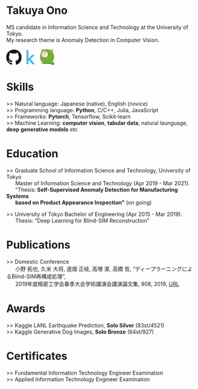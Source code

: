 # Takuya Ono 
MS candidate in Information Science and Technology at the University of Tokyo.  
My research theme is Anomaly Detection in Computer Vision.  

[<img src="pic/github.jpg" width=40>](https://github.com/Kaniikura)
[<img src="pic/kaggle.png" width=40>](https://www.kaggle.com/kaniikura)
[<img src="pic/qiita.png" width=40>](https://qiita.com/Kaniikura)

# Skills  
\>\> Natural language: Japanese (native), English (novice)  
\>\> Programming language: **Python**, C/C++, Julia, JavaScript  
\>\> Frameworks: **Pytorch**, Tensorflow, Scikit-learn  
\>\> Machine Learning: **computer vision**, **tabular data**, natural launguage, **deep generative models** etc  

# Education
\>\> Graduate School of Information Science and Technology, University of Tokyo  
&nbsp;&nbsp;&nbsp;&nbsp;&nbsp; Master of Information Science and Technology (Apr 2019 - Mar 2021).  
&nbsp;&nbsp;&nbsp;&nbsp;&nbsp; "Thesis: **Self-Supervised Anomaly Detection for Manufacturing Systems**   
&nbsp;&nbsp;&nbsp;&nbsp;&nbsp; **based on Product Appearance Inspection"** (on going)

\>\> University of Tokyo
Bachelor of Engineering (Apr 2015 - Mar 2019).  
&nbsp;&nbsp;&nbsp;&nbsp;&nbsp; Thesis: “Deep Learning for Blind-SIM Reconstruction”

# Publications  
\>\>  Domestic Conference  
&nbsp;&nbsp;&nbsp;&nbsp;&nbsp; 小野 拓也, 久米 大将, 道畑 正岐, 高増 潔, 高橋 哲, “ディープラーニングによるBlind-SIM再構成処理”,  
&nbsp;&nbsp;&nbsp;&nbsp;&nbsp; 2019年度精密工学会春季大会学術講演会講演論文集, 908, 2019, [URL](https://www.jstage.jst.go.jp/article/pscjspe/2019S/0/2019S_908/_article/-char/ja/)

# Awards
\>\> Kaggle LANL Earthquake Prediction, **Solo Silver** (83st/4521)  
\>\> Kaggle Generative Dog Images, **Solo Bronze** (64st/927)

# Certificates
\>\> Fundamental Information Technology Engineer Examination  
\>\> Applied Information Technology Engineer Examination